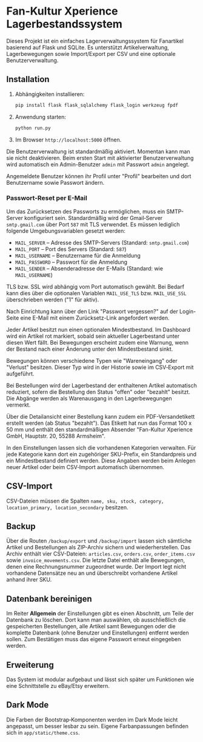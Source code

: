 # Fan-Kultur Xperience Lagerbestandssystem

Dieses Projekt ist ein einfaches Lagerverwaltungssystem für Fanartikel basierend auf Flask und SQLite. Es unterstützt Artikelverwaltung, Lagerbewegungen sowie Import/Export per CSV und eine optionale Benutzerverwaltung.

## Installation

1. Abhängigkeiten installieren:
   ```bash
   pip install flask flask_sqlalchemy flask_login werkzeug fpdf
   ```
2. Anwendung starten:
   ```bash
   python run.py
   ```
3. Im Browser `http://localhost:5000` öffnen.

Die Benutzerverwaltung ist standardmäßig aktiviert. Momentan kann man
sie nicht deaktivieren.
Beim ersten Start mit aktivierter Benutzerverwaltung wird automatisch ein
Admin-Benutzer `admin` mit Passwort `admin` angelegt.

Angemeldete Benutzer können ihr Profil unter "Profil" bearbeiten und dort
Benutzername sowie Passwort ändern.

### Passwort-Reset per E-Mail
Um das Zurücksetzen des Passworts zu ermöglichen, muss ein SMTP-Server
konfiguriert sein. Standardmäßig wird der Gmail‑Server `smtp.gmail.com`
über Port `587` mit TLS verwendet. Es müssen lediglich folgende
Umgebungsvariablen gesetzt werden:

* `MAIL_SERVER` – Adresse des SMTP-Servers (Standard: `smtp.gmail.com`)
* `MAIL_PORT` – Port des Servers (Standard: `587`)
* `MAIL_USERNAME` – Benutzername für die Anmeldung
* `MAIL_PASSWORD` – Passwort für die Anmeldung
* `MAIL_SENDER` – Absenderadresse der E-Mails (Standard: wie `MAIL_USERNAME`)

TLS bzw. SSL wird abhängig vom Port automatisch gewählt. Bei Bedarf kann
dies über die optionalen Variablen `MAIL_USE_TLS` bzw. `MAIL_USE_SSL`
überschrieben werden ("1" für aktiv).

Nach Einrichtung kann über den Link "Passwort vergessen?" auf der Login-Seite
eine E-Mail mit einem Zurücksetz-Link angefordert werden.


Jeder Artikel besitzt nun einen optionalen Mindestbestand. Im Dashboard wird
ein Artikel rot markiert, sobald sein aktueller Lagerbestand unter diesen Wert
fällt. Bei Bewegungen erscheint zudem eine Warnung, wenn der Bestand nach einer
Änderung unter den Mindestbestand sinkt.

Bewegungen können verschiedene Typen wie "Wareneingang" oder "Verlust"
besitzen. Dieser Typ wird in der Historie sowie im CSV‑Export mit aufgeführt.


Bei Bestellungen wird der Lagerbestand der enthaltenen Artikel automatisch
reduziert, sofern die Bestellung den Status "offen" oder "bezahlt" besitzt. Die
Abgänge werden als Warenausgang in den Lagerbewegungen vermerkt.

Über die Detailansicht einer Bestellung kann zudem ein PDF-Versandetikett
erstellt werden (ab Status "bezahlt"). Das Etikett hat nun das Format 100 x 50 mm
und enthält den standardmäßigen Absender
"Fan-Kultur Xperience GmbH, Hauptstr. 20, 55288 Armsheim".

In den Einstellungen lassen sich die vorhandenen Kategorien verwalten. Für jede
Kategorie kann dort ein zugehöriger SKU-Prefix, ein Standardpreis und ein
Mindestbestand definiert werden. Diese Angaben werden beim Anlegen neuer Artikel
oder beim CSV‑Import automatisch übernommen.

## CSV-Import
CSV-Dateien müssen die Spalten `name, sku, stock, category, location_primary, location_secondary` besitzen.

## Backup
Über die Routen `/backup/export` und `/backup/import` lassen sich sämtliche Artikel
und Bestellungen als ZIP-Archiv sichern und wiederherstellen. Das Archiv enthält
vier CSV-Dateien: `articles.csv`, `orders.csv`, `order_items.csv` sowie
`invoice_movements.csv`. Die letzte Datei enthält alle Bewegungen, denen eine
Rechnungsnummer zugeordnet wurde.
Der Import legt nicht vorhandene Datensätze neu an und überschreibt vorhandene
Artikel anhand ihrer SKU.

## Datenbank bereinigen
Im Reiter **Allgemein** der Einstellungen gibt es einen Abschnitt, um Teile der
Datenbank zu löschen. Dort kann man auswählen, ob ausschließlich die gespeicherten
Bestellungen, alle Artikel samt Bewegungen oder die komplette Datenbank (ohne
Benutzer und Einstellungen) entfernt werden sollen. Zum Bestätigen muss das
eigene Passwort erneut eingegeben werden.

## Erweiterung
Das System ist modular aufgebaut und lässt sich später um Funktionen wie eine Schnittstelle zu eBay/Etsy erweitern.

## Dark Mode
Die Farben der Bootstrap‑Komponenten werden im Dark Mode leicht angepasst, um besser lesbar zu sein. Eigene Farbanpassungen befinden sich in `app/static/theme.css`.
